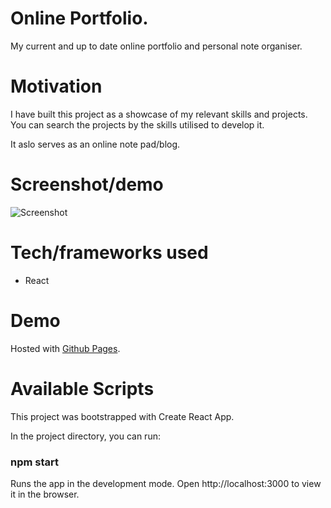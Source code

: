 # Online Portfolio.

My current and up to date online portfolio and personal note organiser.

# Motivation

I have built this project as a showcase of my relevant skills and projects. You can search the projects by the skills utilised to develop it. 

It aslo serves as an online note pad/blog.

# Screenshot/demo

![Screenshot](/media/demo.png)

# Tech/frameworks used

- React

# Demo 

Hosted with [Github Pages](https://k2project.github.io/portfolio/).

# Available Scripts

This project was bootstrapped with Create React App.

In the project directory, you can run: 
### npm start

Runs the app in the development mode.
Open http://localhost:3000 to view it in the browser.


